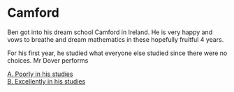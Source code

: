 # Camford

Ben got into his dream school Camford in Ireland. He is very happy and vows to breathe and dream mathematics in these hopefully fruitful 4 years.

For his first year, he studied what everyone else studied since there were no choices. Mr Dover performs

[A. Poorly in his studies](poorjarcamford.html) \
[B. Excellently in his studies](hokgodcamford.html)